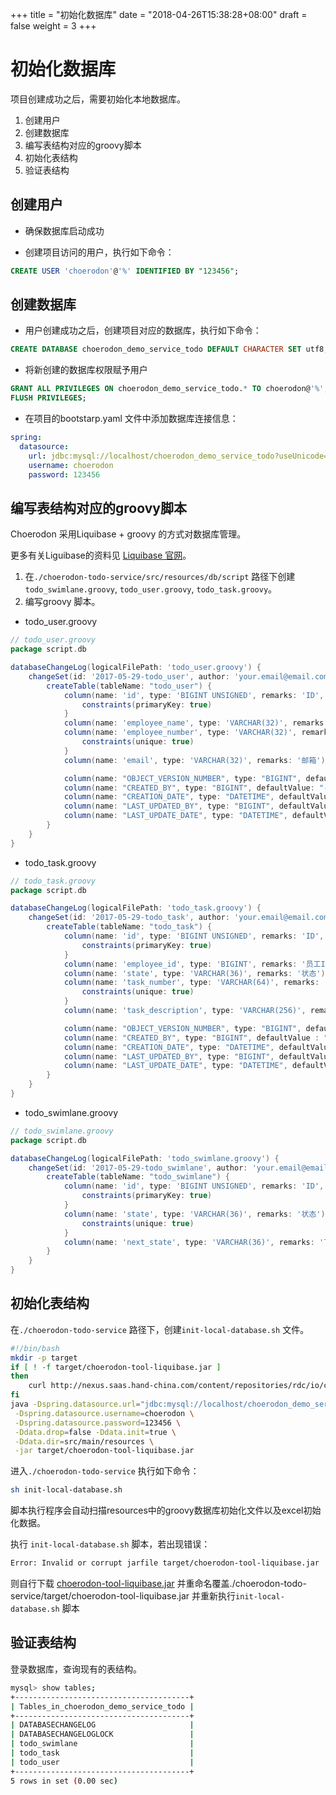 +++
title = "初始化数据库"
date = "2018-04-26T15:38:28+08:00"
draft = false
weight = 3
+++

# 初始化数据库

项目创建成功之后，需要初始化本地数据库。

1. 创建用户
2. 创建数据库
3. 编写表结构对应的groovy脚本
4. 初始化表结构
5. 验证表结构

## 创建用户

* 确保数据库启动成功

* 创建项目访问的用户，执行如下命令：
``` sql
CREATE USER 'choerodon'@'%' IDENTIFIED BY "123456";
```

## 创建数据库

* 用户创建成功之后，创建项目对应的数据库，执行如下命令：
```sql
CREATE DATABASE choerodon_demo_service_todo DEFAULT CHARACTER SET utf8;
```

* 将新创建的数据库权限赋予用户
```sql
GRANT ALL PRIVILEGES ON choerodon_demo_service_todo.* TO choerodon@'%';
FLUSH PRIVILEGES;
```

* 在项目的bootstarp.yaml 文件中添加数据库连接信息：
```yaml
spring:
  datasource:
    url: jdbc:mysql://localhost/choerodon_demo_service_todo?useUnicode=true&characterEncoding=utf-8&useSSL=false
    username: choerodon
    password: 123456
```

## 编写表结构对应的groovy脚本

Choerodon 采用Liquibase + groovy 的方式对数据库管理。

更多有关Liguibase的资料见 [Liquibase 官网](http://www.liquibase.org/)。

1. 在`./choerodon-todo-service/src/resources/db/script` 路径下创建`todo_swimlane.groovy`, `todo_user.groovy`, `todo_task.groovy`。
2. 编写groovy 脚本。

* todo_user.groovy

```groovy
// todo_user.groovy
package script.db

databaseChangeLog(logicalFilePath: 'todo_user.groovy') {
    changeSet(id: '2017-05-29-todo_user', author: 'your.email@email.com') {
        createTable(tableName: "todo_user") {
            column(name: 'id', type: 'BIGINT UNSIGNED', remarks: 'ID', autoIncrement: true) {
                constraints(primaryKey: true)
            }
            column(name: 'employee_name', type: 'VARCHAR(32)', remarks: '员工名')
            column(name: 'employee_number', type: 'VARCHAR(32)', remarks: '员工号') {
                constraints(unique: true)
            }
            column(name: 'email', type: 'VARCHAR(32)', remarks: '邮箱')

            column(name: "OBJECT_VERSION_NUMBER", type: "BIGINT", defaultValue: "1")
            column(name: "CREATED_BY", type: "BIGINT", defaultValue: "-1")
            column(name: "CREATION_DATE", type: "DATETIME", defaultValueComputed: "CURRENT_TIMESTAMP")
            column(name: "LAST_UPDATED_BY", type: "BIGINT", defaultValue: "-1")
            column(name: "LAST_UPDATE_DATE", type: "DATETIME", defaultValueComputed: "CURRENT_TIMESTAMP")
        }
    }
}
```

* todo_task.groovy

```groovy
// todo_task.groovy
package script.db

databaseChangeLog(logicalFilePath: 'todo_task.groovy') {
    changeSet(id: '2017-05-29-todo_task', author: 'your.email@email.com') {
        createTable(tableName: "todo_task") {
            column(name: 'id', type: 'BIGINT UNSIGNED', remarks: 'ID', autoIncrement: true) {
                constraints(primaryKey: true)
            }
            column(name: 'employee_id', type: 'BIGINT', remarks: '员工ID')
            column(name: 'state', type: 'VARCHAR(36)', remarks: '状态')
            column(name: 'task_number', type: 'VARCHAR(64)', remarks: '任务编号') {
                constraints(unique: true)
            }
            column(name: 'task_description', type: 'VARCHAR(256)', remarks: '任务描述')

            column(name: "OBJECT_VERSION_NUMBER", type: "BIGINT", defaultValue : "1")
            column(name: "CREATED_BY", type: "BIGINT", defaultValue : "-1")
            column(name: "CREATION_DATE", type: "DATETIME", defaultValueComputed : "CURRENT_TIMESTAMP")
            column(name: "LAST_UPDATED_BY", type: "BIGINT", defaultValue : "-1")
            column(name: "LAST_UPDATE_DATE", type: "DATETIME", defaultValueComputed : "CURRENT_TIMESTAMP")
        }
    }
}
```

* todo_swimlane.groovy

```groovy
// todo_swimlane.groovy
package script.db

databaseChangeLog(logicalFilePath: 'todo_swimlane.groovy') {
    changeSet(id: '2017-05-29-todo_swimlane', author: 'your.email@email.com') {
        createTable(tableName: "todo_swimlane") {
            column(name: 'id', type: 'BIGINT UNSIGNED', remarks: 'ID', autoIncrement: true) {
                constraints(primaryKey: true)
            }
            column(name: 'state', type: 'VARCHAR(36)', remarks: '状态') {
                constraints(unique: true)
            }
            column(name: 'next_state', type: 'VARCHAR(36)', remarks: '下一状态')
        }
    }
}
```
## 初始化表结构

在`./choerodon-todo-service` 路径下，创建`init-local-database.sh` 文件。

```bash
#!/bin/bash
mkdir -p target
if [ ! -f target/choerodon-tool-liquibase.jar ]
then
    curl http://nexus.saas.hand-china.com/content/repositories/rdc/io/choerodon/choerodon-tool-liquibase/0.1.0/choerodon-tool-liquibase-0.1.0.jar -o target/choerodon-tool-liquibase.jar
fi
java -Dspring.datasource.url="jdbc:mysql://localhost/choerodon_demo_service_todo?useUnicode=true&characterEncoding=utf-8&useSSL=false" \
 -Dspring.datasource.username=choerodon \
 -Dspring.datasource.password=123456 \
 -Ddata.drop=false -Ddata.init=true \
 -Ddata.dir=src/main/resources \
 -jar target/choerodon-tool-liquibase.jar
```

进入`./choerodon-todo-service` 执行如下命令：
```bash
sh init-local-database.sh
```

脚本执行程序会自动扫描resources中的groovy数据库初始化文件以及excel初始化数据。

执行 `init-local-database.sh` 脚本，若出现错误：
```bash
Error: Invalid or corrupt jarfile target/choerodon-tool-liquibase.jar
```

则自行下载 [choerodon-tool-liquibase.jar](http://nexus.saas.hand-china.com/content/repositories/rdc/io/choerodon/choerodon-tool-liquibase/0.1.0) 并重命名覆盖./choerodon-todo-service/target/choerodon-tool-liquibase.jar 并重新执行`init-local-database.sh` 脚本

## 验证表结构

登录数据库，查询现有的表结构。

```bash
mysql> show tables;
+---------------------------------------+
| Tables_in_choerodon_demo_service_todo |
+---------------------------------------+
| DATABASECHANGELOG                     |
| DATABASECHANGELOGLOCK                 |
| todo_swimlane                         |
| todo_task                             |
| todo_user                             |
+---------------------------------------+
5 rows in set (0.00 sec)
```